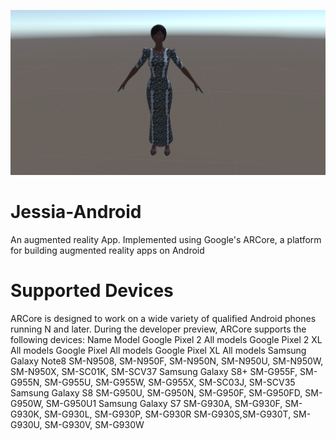 ![Alt text](/Screenshots/Jessia.png?raw=true "Jessia")
# Jessia-Android
An augmented reality App. Implemented using Google's ARCore, a platform for building augmented reality apps on Android
# Supported Devices
ARCore is designed to work on a wide variety of qualified Android phones running N and later. During the developer preview, ARCore supports the following devices:
Name	Model
Google      Pixel 2	All models
Google      Pixel 2 XL	All models
Google      Pixel	All models
Google      Pixel XL	All models
Samsung     Galaxy Note8	SM-N9508, SM-N950F, SM-N950N, SM-N950U, SM-N950W, SM-N950X, SM-SC01K, SM-SCV37
Samsung     Galaxy S8+	SM-G955F, SM-G955N, SM-G955U, SM-G955W, SM-G955X, SM-SC03J, SM-SCV35
Samsung     Galaxy S8	SM-G950U, SM-G950N, SM-G950F, SM-G950FD, SM-G950W, SM-G950U1
Samsung     Galaxy S7	SM-G930A, SM-G930F, SM-G930K, SM-G930L, SM-G930P, SM-G930R 
            SM-G930S,SM-G930T, SM-G930U, SM-G930V, SM-G930W
